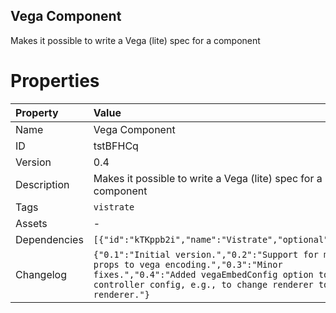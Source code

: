 <h2>Vega Component</h2><p>Makes it possible to write a Vega (lite) spec for a component</p>

# Properties

| Property | Value |
| :--- | :--- |
| Name | Vega Component |
| ID | tstBFHCq |
| Version | 0.4 |
| Description | Makes it possible to write a Vega (lite) spec for a component |
| Tags | `vistrate` |
| Assets | - |
| Dependencies | `[{"id":"kTKppb2i","name":"Vistrate","optional":false}]` |
| Changelog | `{"0.1":"Initial version.","0.2":"Support for mapping props to vega encoding.","0.3":"Minor fixes.","0.4":"Added vegaEmbedConfig option to controller config, e.g., to change renderer to SVG renderer."}` |